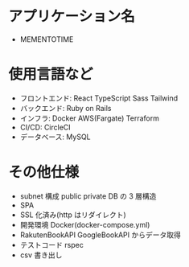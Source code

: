 # アプリケーション名

- MEMENTOTIME

# 使用言語など

- フロントエンド: React TypeScript Sass Tailwind
- バックエンド: Ruby on Rails
- インフラ: Docker AWS(Fargate) Terraform
- CI/CD: CircleCI
- データベース: MySQL

# その他仕様

- subnet 構成 public private DB の 3 層構造
- SPA
- SSL 化済み(http はリダイレクト)
- 開発環境 Docker(docker-compose.yml)
- RakutenBookAPI GoogleBookAPI からデータ取得
- テストコード rspec
- csv 書き出し
